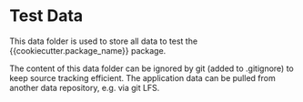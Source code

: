 # Test Data

This data folder is used to store all data to test the {{cookiecutter.package_name}} package.

The content of this data folder can be ignored by git (added to .gitignore) to keep source tracking efficient. The application data can be pulled from another data repository, e.g. via git LFS.
